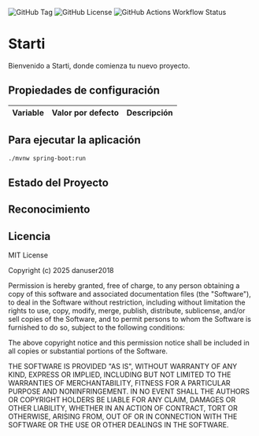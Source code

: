 ![GitHub Tag](https://img.shields.io/github/v/tag/danuser2018/starti?label=version)
![GitHub License](https://img.shields.io/github/license/danuser2018/starti)
![GitHub Actions Workflow Status](https://img.shields.io/github/actions/workflow/status/danuser2018/starti/build.yml?label=CI)

# Starti

Bienvenido a Starti, donde comienza tu nuevo proyecto.

## Propiedades de configuración

| Variable                         | Valor por defecto | Descripción                                    |
|----------------------------------|-------------------|------------------------------------------------|


## Para ejecutar la aplicación

```bash
./mvnw spring-boot:run
```

## Estado del Proyecto

## Reconocimiento

## Licencia

MIT License

Copyright (c) 2025 danuser2018

Permission is hereby granted, free of charge, to any person obtaining a copy
of this software and associated documentation files (the "Software"), to deal
in the Software without restriction, including without limitation the rights
to use, copy, modify, merge, publish, distribute, sublicense, and/or sell
copies of the Software, and to permit persons to whom the Software is
furnished to do so, subject to the following conditions:

The above copyright notice and this permission notice shall be included in all
copies or substantial portions of the Software.

THE SOFTWARE IS PROVIDED "AS IS", WITHOUT WARRANTY OF ANY KIND, EXPRESS OR
IMPLIED, INCLUDING BUT NOT LIMITED TO THE WARRANTIES OF MERCHANTABILITY,
FITNESS FOR A PARTICULAR PURPOSE AND NONINFRINGEMENT. IN NO EVENT SHALL THE
AUTHORS OR COPYRIGHT HOLDERS BE LIABLE FOR ANY CLAIM, DAMAGES OR OTHER
LIABILITY, WHETHER IN AN ACTION OF CONTRACT, TORT OR OTHERWISE, ARISING FROM,
OUT OF OR IN CONNECTION WITH THE SOFTWARE OR THE USE OR OTHER DEALINGS IN THE
SOFTWARE.
